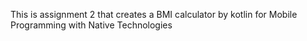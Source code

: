This is assignment 2 that creates a BMI calculator by kotlin for Mobile Programming with Native Technologies
